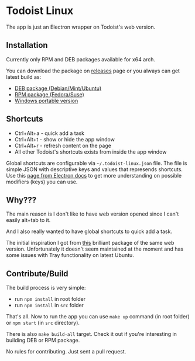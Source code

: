 Todoist Linux
=============

The app is just an Electron wrapper on Todoist's web version.

Installation
------------
Currently only RPM and DEB packages available for x64 arch.

You can download the package on [releases](https://github.com/KryDos/todoist-linux/releases) page or you always can get latest build as:

* [DEB package (Debian/Mint/Ubuntu)](https://www.dropbox.com/s/ldv7uf5dxmerqx8/Todoist.deb?dl=0)
* [RPM package (Fedora/Suse)](https://www.dropbox.com/s/q8m6rxp26bjmfnh/Todoist.rpm?dl=0)
* [Windows portable version](https://www.dropbox.com/s/ve97rxd2i1zhlm1/Todoist.exe?dl=0)

Shortcuts
---------

* Ctrl+Alt+a - quick add a task
* Ctrl+Alt+t - show or hide the app window
* Ctrl+Alt+r - refresh content on the page
* All other Todoist's shortcuts exists from inside the app window

Global shortcuts are configurable via `~/.todoist-linux.json` file.
The file is simple JSON with descriptive keys and values that represends shortcuts.
Use this [page from Electron docs](https://electronjs.org/docs/api/accelerator#available-modifiers) to get more understanding on possible modifiers (keys) you can use.

Why???
-------
The main reason is I don't like to have web version opened since I can't easily alt+tab to it.

And I also really wanted to have global shortcuts to quick add a task.

The initial inspiration I got from [this](https://github.com/kamhix/todoist-linux) brilliant package of the same web version.
Unfortunately it doesn't seem maintained at the moment and has some issues with Tray functionality on latest Ubuntu.

Contribute/Build
----------------

The build process is very simple:

* run `npm install` in root folder
* run `npm install` in `src` folder

That's all. Now to run the app you can use `make up` command (in root folder) or `npm start` (in `src` directory).

There is also `make build-all` target. Check it out if you're interesting in building DEB or RPM package.

No rules for contributing. Just sent a pull request.
